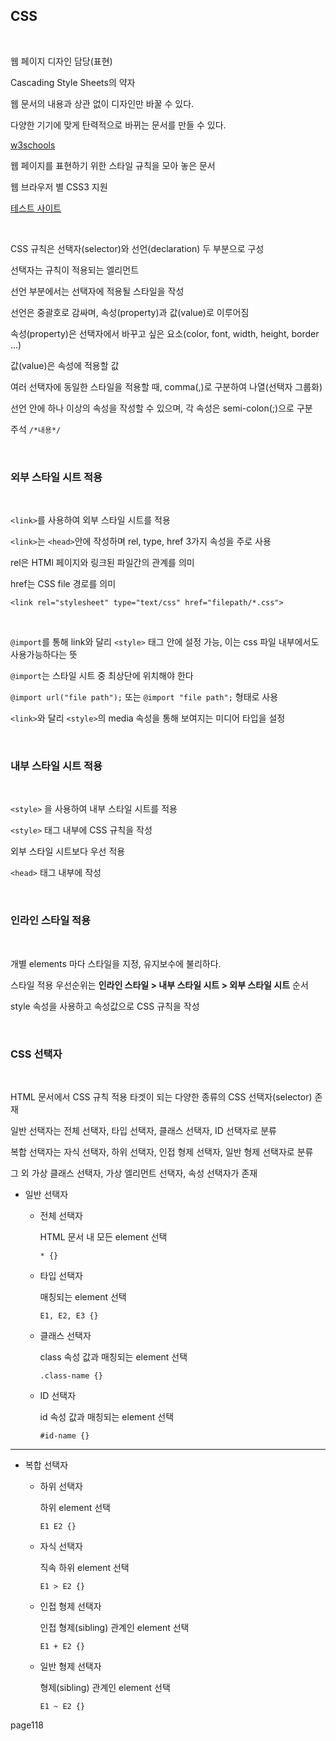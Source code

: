 ## CSS

<br>

웹 페이지 디자인 담당(표현)

Cascading Style Sheets의 약자

웹 문서의 내용과 상관 없이 디자인만 바꿀 수 있다.

다양한 기기에 맞게 탄력적으로 바뀌는 문서를 만들 수 있다.

[w3schools](http://www.w3schools.com/css/css_intro.asp)

웹 페이지를 표현하기 위한 스타일 규칙을 모아 놓은 문서

웹 브라우저 별 CSS3 지원

[테스트 사이트](http://css3test.com)

<br>

CSS 규칙은 선택자(selector)와 선언(declaration) 두 부분으로 구성

선택자는 규칙이 적용되는 엘리먼트

선언 부분에서는 선택자에 적용될 스타일을 작성

선언은 중괄호로 감싸며, 속성(property)과 값(value)로 이루어짐

속성(property)은 선택자에서 바꾸고 싶은 요소(color, font, width, height, border ...)

값(value)은 속성에 적용할 값

여러 선택자에 동일한 스타일을 적용할 때, comma(,)로 구분하여 나열(선택자 그룹화)

선언 안에 하나 이상의 속성을 작성할 수 있으며, 각 속성은 semi-colon(;)으로 구분

주석 `/*내용*/`

<br>

### 외부 스타일 시트 적용

<br>

`<link>`를 사용하여 외부 스타일 시트를 적용

`<link>`는 `<head>`안에 작성하며 rel, type, href 3가지 속성을 주로 사용

rel은 HTMl 페이지와 링크된 파일간의 관계를 의미

href는 CSS file 경로를 의미

`<link rel="stylesheet" type="text/css" href="filepath/*.css">`

<br>

`@import`를 통해 link와 달리 `<style>` 태그 안에 설정 가능, 이는 css 파일 내부에서도 사용가능하다는 뜻

`@import`는 스타일 시트 중 최상단에 위치해야 한다

`@import url("file path");` 또는 `@import "file path";` 형태로 사용

`<link>`와 달리 `<style>`의 media 속성을 통해 보여지는 미디어 타입을 설정

<br>

### 내부 스타일 시트 적용

<br>

`<style>` 을 사용하여 내부 스타일 시트를 적용

`<style>` 태그 내부에 CSS 규칙을 작성

외부 스타일 시트보다 우선 적용

`<head>` 태그 내부에 작성

<br>

### 인라인 스타일 적용

<br>

개별 elements 마다 스타일을 지정, 유지보수에 불리하다.

스타일 적용 우선순위는 **인라인 스타일 > 내부 스타일 시트 > 외부 스타일 시트** 순서

style 속성을 사용하고 속성값으로 CSS 규칙을 작성

<br>

### CSS 선택자

<br>

HTML 문서에서 CSS 규칙 적용 타겟이 되는 다양한 종류의 CSS 선택자(selector) 존재

일반 선택자는 전체 선택자, 타입 선택자, 클래스 선택자, ID 선택자로 분류

복합 선택자는 자식 선택자, 하위 선택자, 인접 형제 선택자, 일반 형제 선택자로 분류

그 외 가상 클래스 선택자, 가상 엘리먼트 선택자, 속성 선택자가 존재

- 일반 선택자
  - 전체 선택자
    
    HTML 문서 내 모든 element 선택

    `* {}`

  - 타입 선택자
    
    매칭되는 element 선택

    `E1, E2, E3 {}`

  - 클래스 선택자

    class 속성 값과 매칭되는 element 선택

    `.class-name {}`

  - ID 선택자
    
    id 속성 값과 매칭되는 element 선택

    `#id-name {}`

---

- 복합 선택자
  - 하위 선택자
  
    하위 element 선택

    `E1 E2 {}`

  - 자식 선택자

    직속 하위 element 선택

    `E1 > E2 {}`

  - 인접 형제 선택자

    인접 형제(sibling) 관계인 element 선택

    `E1 + E2 {}`

  - 일반 형제 선택자

    형제(sibling) 관계인 element 선택

    `E1 ~ E2 {}`

page118